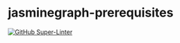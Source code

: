 # jasminegraph-prerequisites

[![GitHub Super-Linter](https://github.com/miyurud/jasminegraph-prerequisites/workflows/Lint%20Code%20Base/badge.svg)](https://github.com/marketplace/actions/super-linter)
